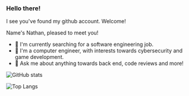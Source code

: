 
### Hello there!

I see you've found my github account. Welcome!

Name's Nathan, pleased to meet you!

- 🔭 I'm currently searching for a software engineering job.
- 🌱 I'm a computer engineer, with interests towards cybersecurity and game development.
- 💬 Ask me about anything towards back end, code reviews and more!

![GitHub stats](https://github-readme-stats.vercel.app/api?username=goodguyplayer&count_private=true&show_icons=true&theme=chartreuse-dark)

![Top Langs](https://github-readme-stats.vercel.app/api/top-langs/?username=goodguyplayer&count_private=true&langs_count=10&layout=compact&theme=chartreuse-dark)
<!--
**goodguyplayer/goodguyplayer** is a ✨ _special_ ✨ repository because its `README.md` (this file) appears on your GitHub profile.

Here are some ideas to get you started:

- 🔭 I’m currently working on ...
- 🌱 I’m currently learning ...
- 👯 I’m looking to collaborate on ...
- 🤔 I’m looking for help with ...
- 💬 Ask me about ...
- 📫 How to reach me: ...
- 😄 Pronouns: ...
- ⚡ Fun fact: ...
-->
